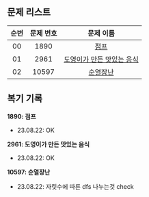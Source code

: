 ## 문제 리스트

|          순번          |       문제 번호         |        문제 이름         |
| :-----: | :-----: | :-----: | 
| 00 | 1890 | <a href="https://www.acmicpc.net/problem/1890">점프</a> |
| 01 | 2961 | <a href="https://www.acmicpc.net/problem/2961">도영이가 만든 맛있는 음식</a> |
| 02 | 10597 | <a href="https://www.acmicpc.net/problem/10597">순열장난</a> |

## 복기 기록

**1890: 점프**
- 23.08.22: OK

**2961: 도영이가 만든 맛있는 음식**
- 23.08.22: OK

**10597: 순열장난** 
- 23.08.22: 자릿수에 따른 dfs 나누는것 check